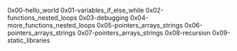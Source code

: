 0x00-hello_world 0x01-variables_if_else_while 0x02-functions_nested_loops 0x03-debugging 0x04-more_functions_nested_loops 0x05-pointers_arrays_strings 0x06-pointers_arrays_strings 0x07-pointers_arrays_strings 0x08-recursion 0x09-static_libraries
